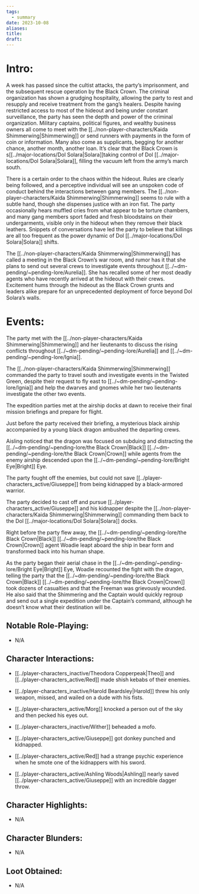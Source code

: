 ```yaml
---
tags:
  - summary
date: 2023-10-08
aliases: 
title: 
draft:
---
```

# Intro:
A week has passed since the cultist attacks, the party’s imprisonment, and the subsequent rescue operation by the Black Crown. The criminal organization has shown a grudging hospitality, allowing the party to rest and resupply and receive treatment from the gang’s healers. Despite having restricted access to most of the hideout and being under constant surveillance, the party has seen the depth and power of the criminal organization. Military captains, political figures, and wealthy business owners all come to meet with the [[../non-player-characters/Kaida Shimmerwing|Shimmerwing]] or send runners with payments in the form of coin or information. Many also come as supplicants, begging for another chance, another month, another loan. It’s clear that the Black Crown is s[[../major-locations/Dol Solara|Solara]]taking control of Dol [[../major-locations/Dol Solara|Solara]], filling the vacuum left from the army’s march south.

There is a certain order to the chaos within the hideout. Rules are clearly being followed, and a perceptive individual will see an unspoken code of conduct behind the interactions between gang members. The [[../non-player-characters/Kaida Shimmerwing|Shimmerwing]] seems to rule with a subtle hand, though she dispenses justice with an iron fist. The party occasionally hears muffled cries from what appear to be torture chambers, and many gang members sport faded and fresh bloodstains on their undergarments, visible only in the hideout when they remove their black leathers. Snippets of conversations have led the party to believe that killings are all too frequent as the power dynamic of Dol [[../major-locations/Dol Solara|Solara]] shifts.

The [[../non-player-characters/Kaida Shimmerwing|Shimmerwing]] has called a meeting in the Black Crown’s war room, and rumor has it that she plans to send out several crews to investigate events throughout [[../~dm-pending/~pending-lore/Aurelia]]. She has recalled some of her most deadly agents who have recently arrived at the hideout with their crews. Excitement hums through the hideout as the Black Crown grunts and leaders alike prepare for an unprecedented deployment of force beyond Dol Solara’s walls.
# Events:
The party met with the [[../non-player-characters/Kaida Shimmerwing|Shimmerwing]] and her lieutenants to discuss the rising conflicts throughout [[../~dm-pending/~pending-lore/Aurelia]] and [[../~dm-pending/~pending-lore/Ignia]].

The [[../non-player-characters/Kaida Shimmerwing|Shimmerwing]] commanded the party to travel south and investigate events in the Twisted Green, despite their request to fly east to [[../~dm-pending/~pending-lore/Ignia]] and help the dwarves and gnomes while her two lieutenants investigate the other two events.

The expedition parties met at the airship docks at dawn to receive their final mission briefings and prepare for flight.

Just before the party received their briefing, a mysterious black airship accompanied by a young black dragon ambushed the departing crews.

Aisling noticed that the dragon was focused on subduing and distracting the [[../~dm-pending/~pending-lore/the Black Crown|Black]] [[../~dm-pending/~pending-lore/the Black Crown|Crown]] while agents from the enemy airship descended upon the [[../~dm-pending/~pending-lore/Bright Eye|Bright]] Eye.

The party fought off the enemies, but could not save [[../player-characters_active/Giuseppe]] from being kidnapped by a black-armored warrior.

The party decided to cast off and pursue [[../player-characters_active/Giuseppe]] and his kidnapper despite the [[../non-player-characters/Kaida Shimmerwing|Shimmerwing]] commanding them back to the Dol [[../major-locations/Dol Solara|Solara]] docks.

Right before the party flew away, the [[../~dm-pending/~pending-lore/the Black Crown|Black]] [[../~dm-pending/~pending-lore/the Black Crown|Crown]] agent Woadie leapt aboard the ship in bear form and transformed back into his human shape.

As the party began their aerial chase in the [[../~dm-pending/~pending-lore/Bright Eye|Bright]] Eye, Woadie recounted the fight with the dragon, telling the party that the [[../~dm-pending/~pending-lore/the Black Crown|Black]] [[../~dm-pending/~pending-lore/the Black Crown|Crown]] took dozens of casualties and that the Freeman was grievously wounded. He also said that the Shimmering and the Captain would quickly regroup and send out a single expedition under the Captain’s command, although he doesn’t know what their destination will be.

## Notable Role-Playing:
- N/A
## Character Interactions:
- [[../player-characters_inactive/Theodora Copperpeak|Theo]] and [[../player-characters_active/Red]] made shish kebabs of their enemies.

- [[../player-characters_inactive/Harold Beardsley|Harold]] threw his only weapon, missed, and wailed on a dude with his fists.

- [[../player-characters_active/Morg]] knocked a person out of the sky and then pecked his eyes out.

- [[../player-characters_inactive/Wither]] beheaded a mofo.

- [[../player-characters_active/Giuseppe]] got donkey punched and kidnapped.

- [[../player-characters_active/Red]] had a strange psychic experience when he smote one of the kidnappers with his sword.

- [[../player-characters_active/Ashling Woods|Ashling]] nearly saved [[../player-characters_active/Giuseppe]] with an incredible dagger throw.

## Character Highlights:
- N/A
## Character Blunders:
- N/A
## Loot Obtained:
- N/A


